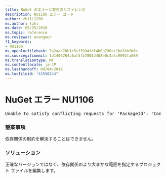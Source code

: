 ```yaml
---
title: NuGet のエラーと警告のリファレンス
description: NU1106 エラー コード
author: zhili1208
ms.author: lzhi
ms.date: 06/25/2018
ms.topic: reference
ms.reviewer: anangaur
f1_keywords:
- NU1106
ms.openlocfilehash: 7a2aac70b1c5cf3994fdf4b8b796ec1bd1bbfb6c
ms.sourcegitcommit: 1d1406764c6af5fb7801d462e0c4afc9092fa569
ms.translationtype: MT
ms.contentlocale: ja-JP
ms.lasthandoff: 09/04/2018
ms.locfileid: "43550244"
---
```

# <a name="nuget-error-nu1106"></a>NuGet エラー NU1106

<pre>Unable to satisfy conflicting requests for 'PackageId': 'Conflict path' Framework: 'Target graph'</pre>

### <a name="issue"></a>懸案事項
依存関係の制約を解決することはできません。

### <a name="solution"></a>ソリューション
正確なバージョンではなく、依存関係のより大まかな範囲を指定するプロジェクト ファイルを編集します。